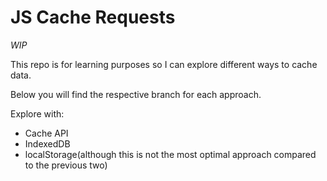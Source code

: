 # JS Cache Requests

_WIP_

This repo is for learning purposes so I can explore different ways to cache data.

Below you will find the respective branch for each approach.

Explore with:
- Cache API
- IndexedDB
- localStorage(although this is not the most optimal approach compared to the previous two)